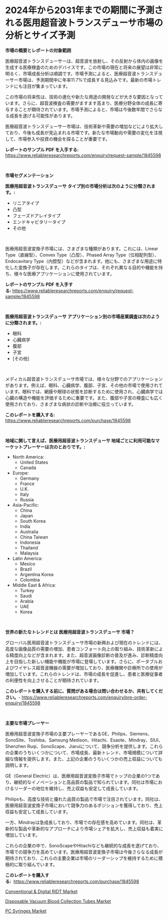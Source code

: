 <p><h1>2024年から2031年までの期間に予測される医用超音波トランスデューサ市場の分析とサイズ予測</h1></p><p><strong>市場の概要とレポートの対象範囲</strong></p>
<p><p>医療超音波トランスデューサーは、超音波を放射し、その反射から体内の画像を生成する医療検査のためのデバイスです。この市場の現在と将来の展望は非常に明るく、市場成長分析は順調です。市場予測によると、医療超音波トランスデューサー市場は、予測期間中に年率11.7%で成長する見込みです。最新の市場トレンドにも注目が集まっています。</p><p>この市場の将来性は、技術の進化や新たな用途の開発などが大きな要因となっています。さらに、超音波検査の需要がますます高まり、医療分野全体の成長に寄与することが期待されています。市場予測によると、市場は今後数年間でさらなる成長を遂げる可能性があります。</p><p>医療超音波トランスデューサー市場は、技術革新や需要の増加などにより拡大しており、今後も成長が見込まれる市場です。新たな市場動向や需要の変化を注視して、市場参入や投資の機会を探ることが重要です。</p></p>
<p><strong>レポートのサンプル PDF を入手する:</strong> <a href="https://www.reliableresearchreports.com/enquiry/request-sample/1845598">https://www.reliableresearchreports.com/enquiry/request-sample/1845598</a></p>
<p>&nbsp;</p>
<p><strong>市場セグメンテーション</strong></p>
<p><strong>医療用超音波トランスデューサ タイプ別の市場分析は次のように分類されます。:</strong></p>
<p><ul><li>リニアタイプ</li><li>凸型</li><li>フェーズドアレイタイプ</li><li>エンドキャビタリータイプ</li><li>その他</li></ul></p>
<p>&nbsp;</p>
<p><p>医療用超音波変換子市場には、さまざまな種類があります。これには、Linear Type（直線型）、Convex Type（凸型）、Phased Array Type（位相配列型）、Endocavitary Type（内腔型）などが含まれます。他にも、さまざまな用途に特化した変換子が存在します。これらのタイプは、それぞれ異なる目的や機能を持ち、様々な医療アプリケーションに使用されています。</p></p>
<p><strong>レポートのサンプル PDF を入手する:</strong>&nbsp;<a href="https://www.reliableresearchreports.com/enquiry/request-sample/1845598">https://www.reliableresearchreports.com/enquiry/request-sample/1845598</a></p>
<p>&nbsp;</p>
<p><strong> 医療用超音波トランスデューサ アプリケーション別の市場産業調査は次のように分類されます。:</strong></p>
<p><ul><li>眼科</li><li>心臓病学</li><li>腹部</li><li>子宮</li><li>[その他]</li></ul></p>
<p>&nbsp;</p>
<p><p>メディカル超音波トランスデューサ市場では、様々な分野でのアプリケーションがあります。例えば、眼科、心臓病学、腹部、子宮、その他の市場で使用されています。眼科では、網膜や眼球の状態を診断するために使用され、心臓病学では心臓の構造や機能を評価するために重要です。また、腹部や子宮の検査にも広く使用されており、さまざまな病状の診断や治療に役立っています。</p></p>
<p><strong>このレポートを購入する:</strong>&nbsp; <a href="https://www.reliableresearchreports.com/purchase/1845598">https://www.reliableresearchreports.com/purchase/1845598</a></p>
<p>&nbsp;</p>
<p><strong>地域に関して言えば、医療用超音波トランスデューサ 地域ごとに利用可能なマーケットプレーヤーは次のとおりです。:</strong></p>
<p><ul>
    <li>
        North America:
        <ul>
            <li>United States</li>
            <li>Canada</li>
        </ul>
    </li>
    <li>
        Europe:
        <ul>
            <li>Germany</li>
            <li>France</li>
            <li>U.K.</li>
            <li>Italy</li>
            <li>Russia</li>
        </ul>
    </li>
    <li>
        Asia-Pacific:
        <ul>
            <li>China</li>
            <li>Japan</li>
            <li>South Korea</li>
            <li>India</li>
            <li>Australia</li>
            <li>China Taiwan</li>
            <li>Indonesia</li>
            <li>Thailand</li>
            <li>Malaysia</li>
        </ul>
    </li>
    <li>
        Latin America:
        <ul>
            <li>Mexico</li>
            <li>Brazil</li>
            <li>Argentina Korea</li>
            <li>Colombia</li>
        </ul>
    </li>
    <li>
        Middle East & Africa:
        <ul>
            <li>Turkey</li>
            <li>Saudi</li>
            <li>Arabia</li>
            <li>UAE</li>
            <li>Korea</li>
        </ul>
    </li>
    </ul></p>
<p>&nbsp;</p>
<p><strong>世界の新たなトレンドとは 医療用超音波トランスデューサ 市場？</strong></p>
<p><p>グローバル医用超音波トランスデューサ市場の新興および現在のトレンドには、高度な画像品質の需要の増加、患者コンフォート向上の取り組み、技術革新による精度向上などが含まれます。また、超音波画像診断の普及が進み、診断精度向上を目指した新しい機能や機能が市場に登場しています。さらに、ポータブルおよびワイヤレス超音波機器の需要が増加しており、医療機関や診療所での使用が増加しています。これらのトレンドは、市場の成長を促進し、患者と医療従事者の利便性を向上させることが期待されています。</p></p>
<p><strong>このレポートを購入する前に、質問がある場合は問い合わせるか、共有してください。</strong>- <a href="https://www.reliableresearchreports.com/enquiry/pre-order-enquiry/1845598">https://www.reliableresearchreports.com/enquiry/pre-order-enquiry/1845598</a></p>
<p>&nbsp;</p>
<p><strong>主要な市場プレーヤー</strong></p>
<p><p>医療用超音波変換子市場の主要プレーヤーであるGE、Philips、Siemens、SonoSite、Toshiba、Samsung Medison、Hitachi、Esaote、Mindray、SIUI、Shenzhen Ruqi、SonoScape、Jiaruiについて、競争分析を提供します。これらの企業のうちいくつかについて、市場成長、最新トレンド、市場規模について詳細な情報を提供します。また、上記の企業のうちいくつかの売上収益についても説明します。</p><p>GE（General Electric）は、医療用超音波変換子市場でトップの企業の1つであり、継続的なイノベーションと高品質の製品で知られています。同社は市場におけるリーダーの地位を維持し、売上収益も安定して成長しています。</p><p>Philipsも、高度な技術と優れた品質の製品で市場で注目されています。同社は、医療用超音波変換子市場において競争力のあるポジションを獲得しており、売上収益も安定して成長しています。</p><p>一方、Mindrayは急成長しており、市場での存在感を高めています。同社は、革新的な製品や革新的なアプローチにより市場シェアを拡大し、売上収益も着実に増加しています。</p><p>これらの企業の中で、SonoScapeやHitachiなども継続的な成長を遂げており、市場での競争力を高めています。医療用超音波変換子市場は今後さらなる成長が期待されており、これらの主要企業は市場のリーダーシップを維持するために積極的に取り組んでいます。</p></p>
<p><strong>このレポートを購入する:</strong>&nbsp;&nbsp;<a href="https://www.reliableresearchreports.com/purchase/1845598">https://www.reliableresearchreports.com/purchase/1845598</a></p>
<p><p><a href="https://view.publitas.com/reportprime-1/conventional-digital-ridt-market-research-report-forecasted-for-period-from-2023-2030-by-market-type-market-application-and-region/">Conventional & Digital RIDT Market</a></p><p><a href="https://view.publitas.com/reportprime-1/disposable-vacuum-blood-collection-tubes-market-research-report-provides-thorough-industry-overview-which-offers-an-in-depth-analysis-of-product-trends-and-new-market-divisions/">Disposable Vacuum Blood Collection Tubes Market</a></p><p><a href="https://view.publitas.com/reportprime-1/pc-syringes-market-size-global-industry-overview-market-segmentation-and-forecast-2023-to-2030/">PC Syringes Market</a></p></p>